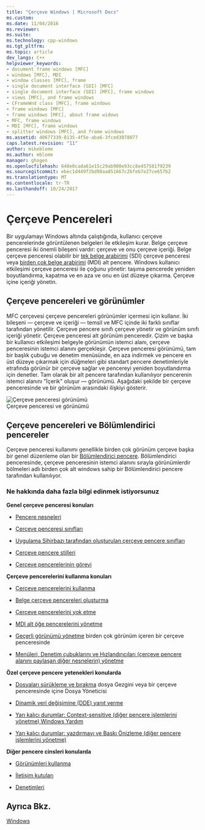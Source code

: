 ```yaml
---
title: "Çerçeve Windows | Microsoft Docs"
ms.custom: 
ms.date: 11/04/2016
ms.reviewer: 
ms.suite: 
ms.technology: cpp-windows
ms.tgt_pltfrm: 
ms.topic: article
dev_langs: C++
helpviewer_keywords:
- document frame windows [MFC]
- windows [MFC], MDI
- window classes [MFC], frame
- single document interface (SDI) [MFC]
- single document interface (SDI) [MFC], frame windows
- views [MFC], and frame windows
- CFrameWnd class [MFC], frame windows
- frame windows [MFC]
- frame windows [MFC], about frame widows
- MFC, frame windows
- MDI [MFC], frame windows
- splitter windows [MFC], and frame windows
ms.assetid: 40677339-8135-4f5e-aba6-3fced3078077
caps.latest.revision: "11"
author: mikeblome
ms.author: mblome
manager: ghogen
ms.openlocfilehash: 648e0cada61e15c29ab908e93cc8e457581f9239
ms.sourcegitcommit: ebec1d449f2bd98aa851667c2bfeb7e27ce657b2
ms.translationtype: MT
ms.contentlocale: tr-TR
ms.lasthandoff: 10/24/2017
---
```

# <a name="frame-windows"></a>Çerçeve Pencereleri
Bir uygulamayı Windows altında çalıştığında, kullanıcı çerçeve pencerelerinde görüntülenen belgeleri ile etkileşim kurar. Belge çerçeve penceresi iki önemli bileşeni vardır: çerçeve ve onu çerçeve içeriği. Belge çerçeve penceresi olabilir bir [tek belge arabirimi](../mfc/sdi-and-mdi.md) (SDI) çerçeve penceresi veya [birden çok belge arabirimi](../mfc/sdi-and-mdi.md) (MDI) alt pencere. Windows kullanıcı etkileşimi çerçeve penceresi ile çoğunu yönetir: taşıma pencerede yeniden boyutlandırma, kapatma ve en aza ve onu en üst düzeye çıkarma. Çerçeve içine içeriği yönetin.  
  
## <a name="frame-windows-and-views"></a>Çerçeve pencereleri ve görünümler  
 MFC çerçevesi çerçeve pencereleri görünümler içermesi için kullanır. İki bileşeni — çerçeve ve içeriği — temsil ve MFC içinde iki farklı sınıflar tarafından yönetilir. Çerçeve pencere sınıfı çerçeve yönetir ve görünüm sınıfı içeriği yönetir. Çerçeve penceresi alt görünüm penceredir. Çizim ve başka bir kullanıcı etkileşimi belgeyle görünümün istemci alanı, çerçeve penceresinin istemci alanını gerçekleşir. Çerçeve penceresi görünümü, tam bir başlık çubuğu ve denetim menüsünde, en aza indirmek ve pencere en üst düzeye çıkarmak için düğmeleri gibi standart pencere denetimleriyle etrafında görünür bir çerçeve sağlar ve pencereyi yeniden boyutlandırma için denetler. Tam olarak bir alt pencere tarafından kullanılıyor pencerenin istemci alanını "İçerik" oluşur — görünümü. Aşağıdaki şekilde bir çerçeve penceresinde ve bir görünüm arasındaki ilişkiyi gösterir.  
  
 ![Çerçeve penceresi görünümü](../mfc/media/vc37fx1.gif "vc37fx1")  
Çerçeve penceresi ve görünümü  
  
## <a name="frame-windows-and-splitter-windows"></a>Çerçeve pencereleri ve Bölümlendirici pencereler  
 Çerçeve penceresi kullanımı genellikle birden çok görünüm çerçeve başka bir genel düzenleme olan bir [Bölümlendirici pencere](../mfc/multiple-document-types-views-and-frame-windows.md). Bölümlendirici penceresinde, çerçeve penceresinin istemci alanını sırayla görünümlerdir bölmeleri adlı birden çok alt windows sahip bir Bölümlendirici pencere tarafından kullanılıyor.  
  
### <a name="what-do-you-want-to-know-more-about"></a>Ne hakkında daha fazla bilgi edinmek istiyorsunuz  
 **Genel çerçeve penceresi konuları**  
  
-   [Pencere nesneleri](../mfc/window-objects.md)  
  
-   [Çerçeve penceresi sınıfları](../mfc/frame-window-classes.md)  
  
-   [Uygulama Sihirbazı tarafından oluşturulan çerçeve pencere sınıfları](../mfc/frame-window-classes-created-by-the-application-wizard.md)  
  
-   [Çerçeve pencere stilleri](../mfc/frame-window-styles-cpp.md)  
  
-   [Çerçeve pencerelerinin görevi](../mfc/what-frame-windows-do.md)  
  
 **Çerçeve pencerelerini kullanma konuları**  
  
-   [Çerçeve pencerelerini kullanma](../mfc/using-frame-windows.md)  
  
-   [Belge çerçeve pencereleri oluşturma](../mfc/creating-document-frame-windows.md)  
  
-   [Çerçeve pencerelerini yok etme](../mfc/destroying-frame-windows.md)  
  
-   [MDI alt öğe pencerelerini yönetme](../mfc/managing-mdi-child-windows.md)  
  
-   [Geçerli görünümü yönetme](../mfc/managing-the-current-view.md) birden çok görünüm içeren bir çerçeve penceresinde  
  
-   [Menüleri, Denetim çubuklarını ve Hızlandırıcıları (çerçeve pencere alanını paylaşan diğer nesnelerin) yönetme](../mfc/managing-menus-control-bars-and-accelerators.md)  
  
 **Özel çerçeve pencere yetenekleri konularda**  
  
-   [Dosyaları sürükleme ve bırakma](../mfc/dragging-and-dropping-files-in-a-frame-window.md) dosya Gezgini veya bir çerçeve penceresinde içine Dosya Yöneticisi  
  
-   [Dinamik veri değişimine (DDE) yanıt verme](../mfc/responding-to-dynamic-data-exchange-dde.md)  
  
-   [Yarı kalıcı durumlar: Context-sensitive (diğer pencere işlemlerini yönetme) Windows Yardım](../mfc/orchestrating-other-window-actions.md)  
  
-   [Yarı kalıcı durumlar: yazdırmayı ve Baskı Önizleme (diğer pencere işlemlerini yönetme)](../mfc/orchestrating-other-window-actions.md)  
  
 **Diğer pencere cinsleri konularda**  
  
-   [Görünümleri kullanma](../mfc/using-views.md)  
  
-   [İletişim kutuları](../mfc/dialog-boxes.md)  
  
-   [Denetimleri](../mfc/controls-mfc.md)  
  
## <a name="see-also"></a>Ayrıca Bkz.  
 [Windows](../mfc/windows.md)

